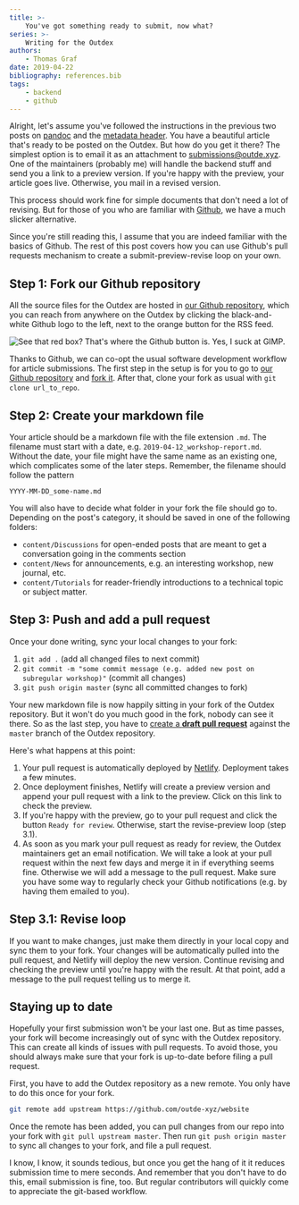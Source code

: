 ```yaml
---
title: >-
    You've got something ready to submit, now what?
series: >-
    Writing for the Outdex
authors:
    - Thomas Graf
date: 2019-04-22
bibliography: references.bib
tags:
    - backend
    - github
---
```


<!-- START_SUMMARY_BLOCK -->
Alright, let's assume you've followed the instructions in the previous two posts on [pandoc]({filename}/Tutorials/outdex_guide_writing.md) and the [metadata header]({filename}/Tutorials/outdex_guide_yaml.md).
You have a beautiful article that's ready to be posted on the Outdex.
But how do you get it there?
The simplest option is to email it as an attachment to [submissions@outde.xyz](mailto:submissions@outde.xyz).
One of the maintainers (probably me) will handle the backend stuff and send you a link to a preview version.
If you're happy with the preview, your article goes live.
Otherwise, you mail in a revised version.

This process should work fine for simple documents that don't need a lot of revising.
But for those of you who are familiar with [Github](https://github.com), we have a much slicker alternative.
<!-- END_SUMMARY_BLOCK -->

Since you're still reading this, I assume that you are indeed familiar with the basics of Github.
The rest of this post covers how you can use Github's pull requests mechanism to create a submit-preview-revise loop on your own.

## Step 1: Fork our Github repository

All the source files for the Outdex are hosted in [our Github repository](https://github.com/outde-xyz/website), which you can reach from anywhere on the Outdex by clicking the black-and-white Github logo to the left, next to the orange button for the RSS feed.

![See that red box? That's where the Github button is. Yes, I suck at GIMP.]({static}/img/2019-04-22/highlight_github_button.gif)

Thanks to Github, we can co-opt the usual software development workflow for article submissions.
The first step in the setup is for you to go to [our Github repository](https://github.com/outde-xyz/website) and [fork it](https://help.github.com/en/articles/fork-a-repo).
After that, clone your fork as usual with `git clone url_to_repo`.


## Step 2: Create your markdown file

Your article should be a markdown file with the file extension `.md`.
The filename must start with a date, e.g. `2019-04-12_workshop-report.md`.
Without the date, your file might have the same name as an existing one, which complicates some of the later steps.
Remember, the filename should follow the pattern

```
YYYY-MM-DD_some-name.md
```

You will also have to decide what folder in your fork the file should go to.
Depending on the post's category, it should be saved in one of the following folders:
- `content/Discussions` for open-ended posts that are meant to get a conversation going in the comments section
- `content/News` for announcements, e.g. an interesting workshop, new journal, etc.
- `content/Tutorials` for reader-friendly introductions to a technical topic or subject matter.

## Step 3: Push and add a pull request

Once your done writing, sync your local changes to your fork:

1. `git add .` (add all changed files to next commit)
1. `git commit -m "some commit message (e.g. added new post on subregular workshop)"` (commit all changes)
1. `git push origin master` (sync all committed changes to fork)

Your new markdown file is now happily sitting in your fork of the Outdex repository.
But it won't do you much good in the fork, nobody can see it there.
So as the last step, you have to [create a **draft pull request**](https://help.github.com/en/articles/creating-a-pull-request-from-a-fork) against the `master` branch of the Outdex repository.

Here's what happens at this point:

1. Your pull request is automatically deployed by [Netlify](https:/www.netlify.com).
   Deployment takes a few minutes.
1. Once deployment finishes, Netlify will create a preview version and append your pull request with a link to the preview.
   Click on this link to check the preview.
1. If you're happy with the preview, go to your pull request and click the button `Ready for review`.
   Otherwise, start the revise-preview loop (step 3.1).
1. As soon as you mark your pull request as ready for review, the Outdex maintainers get an email notification.
   We will take a look at your pull request within the next few days and merge it in if everything seems fine.
   Otherwise we will add a message to the pull request.
   Make sure you have some way to regularly check your Github notifications (e.g. by having them emailed to you).

## Step 3.1: Revise loop

If you want to make changes, just make them directly in your local copy and sync them to your fork.
Your changes will be automatically pulled into the pull request, and Netlify will deploy the new version.
Continue revising and checking the preview until you're happy with the result.
At that point, add a message to the pull request telling us to merge it.

## Staying up to date

Hopefully your first submission won't be your last one.
But as time passes, your fork will become increasingly out of sync with the Outdex repository.
This can create all kinds of issues with pull requests.
To avoid those, you should always make sure that your fork is up-to-date before filing a pull request.

First, you have to add the Outdex repository as a new remote.
You only have to do this once for your fork.

```sh
git remote add upstream https://github.com/outde-xyz/website
```

Once the remote has been added, you can pull changes from our repo into your fork with `git pull upstream master`.
Then run `git push origin master` to sync all changes to your fork, and file a pull request.

I know, I know, it sounds tedious, but once you get the hang of it it reduces submission time to mere seconds.
And remember that you don't have to do this, email submission is fine, too.
But regular contributors will quickly come to appreciate the git-based workflow.
